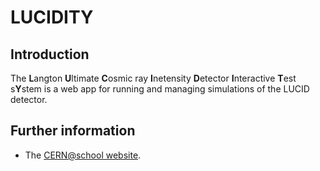 LUCIDITY========Introduction------------The **L**angton **U**ltimate **C**osmic ray **I**netensity **D**etector **I**nteractive **T**est s**Y**stem is a web app for running and managing simulations of the LUCID detector.Further information-------------------* The [CERN@school website](http://cernatschool.web.cern.ch).